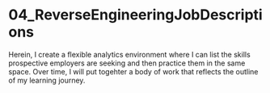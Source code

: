 # 04_ReverseEngineeringJobDescriptions
Herein, I create a flexible analytics environment where I can list the skills prospective employers are seeking and then practice them in the same space. Over time, I will put togehter a body of work that reflects the outline of my learning journey.
